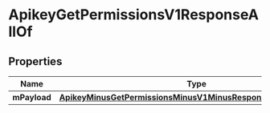 
# ApikeyGetPermissionsV1ResponseAllOf

## Properties
Name | Type | Description | Notes
------------ | ------------- | ------------- | -------------
**mPayload** | [**ApikeyMinusGetPermissionsMinusV1MinusResponseMinusMPayload**](ApikeyMinusGetPermissionsMinusV1MinusResponseMinusMPayload.md) |  | 



